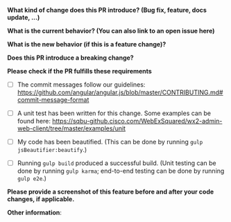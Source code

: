 **What kind of change does this PR introduce? (Bug fix, feature, docs update, ...)**



**What is the current behavior? (You can also link to an open issue here)**



**What is the new behavior (if this is a feature change)?**



**Does this PR introduce a breaking change?**



**Please check if the PR fulfills these requirements**
- [ ] The commit messages follow our guidelines: https://github.com/angular/angular.js/blob/master/CONTRIBUTING.md#commit-message-format
- [ ] A unit test has been written for this change. Some examples can be found here: https://sqbu-github.cisco.com/WebExSquared/wx2-admin-web-client/tree/master/examples/unit
- [ ] My code has been beautified. (This can be done by running `gulp jsBeautifier:beautify`.)
- [ ] Running `gulp build` produced a successful build. (Unit testing can be done by running `gulp karma`; end-to-end testing can be done by running `gulp e2e`.)


**Please provide a screenshot of this feature before and after your code changes, if applicable.**



**Other information**:

